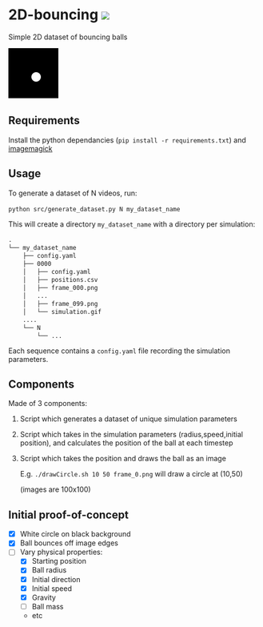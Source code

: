 # 2D-bouncing [![](https://github.com/Visual-modelling/2D-bouncing/workflows/2D-bouncing/badge.svg)](https://github.com/Visual-modelling/2D-bouncing/actions)
Simple 2D dataset of bouncing balls

![](example.gif)

## Requirements

Install the python dependancies (`pip install -r requirements.txt`) and [imagemagick](https://www.archlinux.org/packages/?name=imagemagick)

## Usage

To generate a dataset of N videos, run:

`python src/generate_dataset.py N my_dataset_name`

This will create a directory `my_dataset_name` with a directory per simulation:
```
.
└── my_dataset_name
    ├── config.yaml
    ├── 0000
    │   ├── config.yaml
    │   ├── positions.csv
    │   ├── frame_000.png
    │   ...
    │   ├── frame_099.png
    │   └── simulation.gif
    ....
    └── N
        └── ...
```

Each sequence contains a `config.yaml` file recording the simulation parameters.

## Components
Made of 3 components:

1. Script which generates a dataset of unique simulation parameters

2. Script which takes in the simulation parameters (radius,speed,initial position), and calculates the position of the ball at each timestep

4. Script which takes the position and draws the ball as an image

    E.g. `./drawCircle.sh 10 50 frame_0.png` will draw a circle at (10,50)
    
    (images are 100x100)


## Initial proof-of-concept

- [x] White circle on black background
- [x] Ball bounces off image edges
- [ ] Vary physical properties:
    - [x] Starting position
    - [x] Ball radius
    - [x] Initial direction
    - [x] Initial speed
    - [x] Gravity
    - [ ] Ball mass
    - etc
